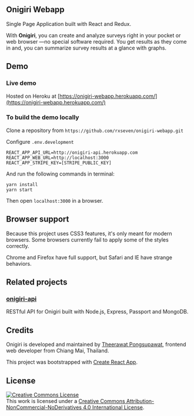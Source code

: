## Onigiri Webapp

Single Page Application built with React and Redux.

With **Onigiri**, you can create and analyze surveys right in your pocket or web browser —no special software required. You get results as they come in and, you can summarize survey results at a glance with graphs.

## Demo

### Live demo

Hosted on Heroku at [https://onigiri-webapp.herokuapp.com/](https://onigiri-webapp.herokuapp.com/)

### To build the demo locally

Clone a repository from `https://github.com/rxseven/onigiri-webapp.git`

Configure `.env.development`

```
REACT_APP_API_URL=http://onigiri-api.herokuapp.com
REACT_APP_WEB_URL=http://localhost:3000
REACT_APP_STRIPE_KEY=[STRIPE_PUBLIC_KEY]
```

And run the following commands in terminal:

```
yarn install
yarn start
```

Then open `localhost:3000` in a browser.

## Browser support

Because this project uses CSS3 features, it's only meant for modern browsers. Some browsers currently fail to apply some of the styles correctly.

Chrome and Firefox have full support, but Safari and IE have strange behaviors.

## Related projects

### [onigiri-api](https://github.com/rxseven/onigiri-api)

RESTful API for Onigiri built with Node.js, Express, Passport and MongoDB.

## Credits

Onigiri is developed and maintained by [Theerawat Pongsupawat](https://www.linkedin.com/in/pongsupawat/), frontend web developer from Chiang Mai, Thailand.

This project was bootstrapped with [Create React App](https://github.com/facebookincubator/create-react-app).

## License

<a rel="license" href="http://creativecommons.org/licenses/by-nc-nd/4.0/"><img alt="Creative Commons License" style="border-width:0" src="https://i.creativecommons.org/l/by-nc-nd/4.0/88x31.png" /></a><br />This work is licensed under a <a rel="license" href="http://creativecommons.org/licenses/by-nc-nd/4.0/">Creative Commons Attribution-NonCommercial-NoDerivatives 4.0 International License</a>.

